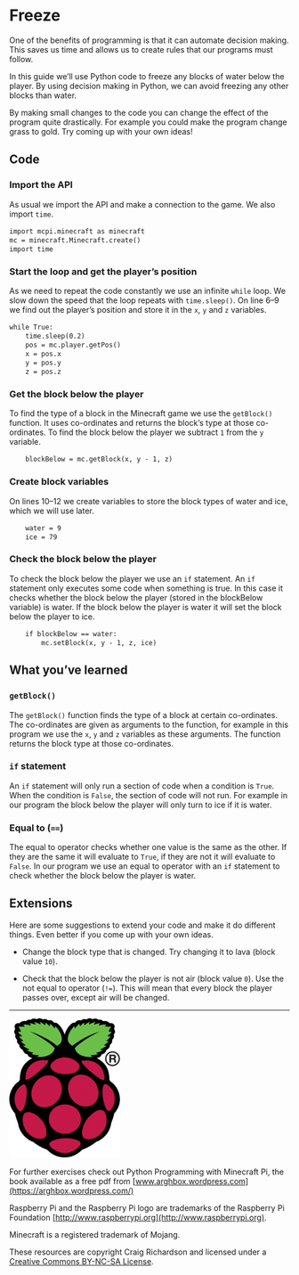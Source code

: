 # Freeze

One of the benefits of programming is that it can automate decision making. This saves us time and allows us to create rules that our programs must follow.

In this guide we’ll use Python code to freeze any blocks of water below the player. By using decision making in Python, we can avoid freezing any other blocks than water.

By making small changes to the code you can change the effect of the program quite drastically. For example you could make the program change grass to gold. Try coming up with your own ideas!

## Code

### Import the API

As usual we import the API and make a connection to the game. We also import `time`.

```
import mcpi.minecraft as minecraft
mc = minecraft.Minecraft.create()
import time
```

### Start the loop and get the player’s position

As we need to repeat the code constantly we use an infinite `while` loop. We slow down the speed that the loop repeats with `time.sleep()`. On line 6–9 we find out the player’s position and store it in the `x`, `y` and `z` variables.

```
while True:
    time.sleep(0.2)
    pos = mc.player.getPos()
    x = pos.x
    y = pos.y
    z = pos.z
```

### Get the block below the player

To find the type of a block in the Minecraft game we use the `getBlock()` function. It uses co-ordinates and returns the block’s type at those co-ordinates. To find the block below the player we subtract `1` from the `y` variable.

```
    blockBelow = mc.getBlock(x, y - 1, z)
```

### Create block variables

On lines 10–12 we create variables to store the block types of water and ice, which we will use later.

```
    water = 9
    ice = 79
```

### Check the block below the player

To check the block below the player we use an `if` statement. An `if` statement only executes some code when something is true. In this case it checks whether the block below the player (stored in the blockBelow variable) is water. If the block below the player is water it will set the block below the player to ice.

```
    if blockBelow == water:
        mc.setBlock(x, y - 1, z, ice)
```

## What you’ve learned

### `getBlock()`

The `getBlock()` function finds the type of a block at certain co-ordinates. The co-ordinates are given as arguments to the function, for example in this program we use the `x`, `y` and `z` variables as these arguments. The function returns the block type at those co-ordinates.

### `if` statement

An `if` statement will only run a section of code when a condition is `True`. When the condition is `False`, the section of code will not run. For example in our program the block below the player will only turn to ice if it is water.

### Equal to (`==`)

The equal to operator checks whether one value is the same as the other. If they are the same it will evaluate to `True`, if they are not it will evaluate to `False`. In our program we use an equal to operator with an `if` statement to check whether the block below the player is water.

## Extensions

Here are some suggestions to extend your code and make it do different things. Even better if you come up with your own ideas.

* Change the block type that is changed. Try changing it to lava (block value `10`).

* Check that the block below the player is not air (block value `0`). Use the not equal to operator (`!=`). This will mean that every block the player passes over, except air will be changed.

----

![Raspberry Pi and the Raspberry Pi logo are trademarks of the Raspberry Pi Foundation](../images/RPi-Logo-Reg-SCREEN-199x250.png)

For further exercises check out Python Programming with Minecraft Pi, the book available as a free pdf from [www.arghbox.wordpress.com](https://arghbox.wordpress.com/)

Raspberry Pi and the Raspberry Pi logo are trademarks of the Raspberry Pi Foundation [http://www.raspberrypi.org](http://www.raspberrypi.org).

Minecraft is a registered trademark of Mojang.

These resources are copyright Craig Richardson and licensed under a [Creative Commons BY-NC-SA License](https://creativecommons.org/licenses/by-nc-sa/4.0/).
